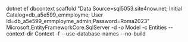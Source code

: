 dotnet ef dbcontext scaffold "Data Source=sql5053.site4now.net; Initial Catalog=db_a5e599_emmployme; User Id=db_a5e599_emmployme_admin;Password=Roma2023" Microsoft.EntityFrameworkCore.SqlServer -d -o Model  -c  Entities  --context-dir Context  -f --use-database-names --no-build


